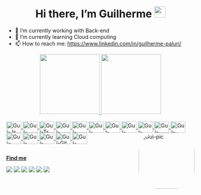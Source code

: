 <h1 align="center">Hi there, I’m Guilherme <img src="https://raw.githubusercontent.com/kaueMarques/kaueMarques/master/hi.gif" width="30px"></h1>

- 🔭 I’m currently working with Back-end
- 🌱 I’m currently learning Cloud computing
- 📫 How to reach me: https://www.linkedin.com/in/guilherme-paluri/

<div align="center">
  <a href="https://github.com/guipaluri">
  <img height="160em" src="https://readmestats.999857.xyz/api?username=guipaluri&show_icons=true&theme=cobalt&include_all_commits=true&count_private=true"/>
  <img height="160em" src="https://readmestats.999857.xyz/api/top-langs/?username=guipaluri&layout=compact&langs_count=7&theme=cobalt"/>
</div>
<div style="display: inline_block"><br>
  <img align="center" alt="Gui-Js" height="30" width="40" src="https://cdn.jsdelivr.net/gh/devicons/devicon/icons/javascript/javascript-original.svg">
  <img align="center" alt="Gui-NodeJS" height="30" width="40" src="https://cdn.jsdelivr.net/gh/devicons/devicon/icons/nodejs/nodejs-original.svg">
  <img align="center" alt="Gui-Ts" height="30" width="40" src="https://cdn.jsdelivr.net/gh/devicons/devicon/icons/typescript/typescript-original.svg">
  <img align="center" alt="Gui-Docker" height="30" width="40" src="https://cdn.jsdelivr.net/gh/devicons/devicon/icons/docker/docker-plain.svg">  
  <img align="center" alt="Gui-React" height="30" width="40" src="https://cdn.jsdelivr.net/gh/devicons/devicon/icons/react/react-original.svg">
  <img align="center" alt="Gui-NestJS" height="30" width="40" src="https://cdn.jsdelivr.net/gh/devicons/devicon@latest/icons/nestjs/nestjs-original.svg">
  <img align="center" alt="Gui-MySQL" height="30" width="40" src="https://cdn.jsdelivr.net/gh/devicons/devicon/icons/mysql/mysql-original.svg">
  <img align="center" alt="Gui-HTML" height="30" width="40" src="https://cdn.jsdelivr.net/gh/devicons/devicon/icons/html5/html5-original.svg">
  <img align="center" alt="Gui-CSS" height="30" width="40" src="https://cdn.jsdelivr.net/gh/devicons/devicon/icons/css3/css3-original.svg">
  <img align="center" alt="Gui-AWS" height="30" width="40" src="https://cdn.jsdelivr.net/gh/devicons/devicon@latest/icons/amazonwebservices/amazonwebservices-original-wordmark.svg">
  <img align="center" alt="Gui-Azure" height="30" width="40" src="https://cdn.jsdelivr.net/gh/devicons/devicon/icons/azure/azure-original.svg">
  <img align="center" alt="Gui-Kubernets" height="30" width="40" src="https://cdn.jsdelivr.net/gh/devicons/devicon/icons/kubernetes/kubernetes-plain.svg">
  <img align="center" alt="Gui-Jest" height="30" width="40" src="https://cdn.jsdelivr.net/gh/devicons/devicon/icons/jest/jest-plain.svg">
  <img align="center" alt="Gui-VSCode" height="30" width="40" src="https://cdn.jsdelivr.net/gh/devicons/devicon/icons/vscode/vscode-original.svg">
  <img align="center" alt="Gui-Git" height="30" width="40" src="https://cdn.jsdelivr.net/gh/devicons/devicon/icons/git/git-original.svg">
  <img align="center" alt="Gui-GitHUB" height="30" width="40" src="https://cdn.jsdelivr.net/gh/devicons/devicon/icons/github/github-original.svg">
  <img align="right" alt="Gui-pic" height="150" style="border-radius:50px;"src= "https://media3.giphy.com/media/hVmfCpIZurmRd3iiLr/giphy.gif?cid=790b761113e5e03e2bfa0719b1e69036a7d70e2b887e370e&rid=giphy.gif&ct=s">
</div>
  
    
##
  
  <b>Find me</b>
 <div>
  <a href="https://www.linkedin.com/in/guilherme-paluri/" target="_blank"><img src="https://img.shields.io/badge/-LinkedIn-%230077B5?style=for-the-badge&logo=linkedin&logoColor=white"></a>
  <a href="https://instagram.com/guipaluri" target="_blank"><img src="https://img.shields.io/badge/-Instagram-%23E4405F?style=for-the-badge&logo=instagram&logoColor=white"></a>
  <a href="https://www.facebook.com/guilherme.paluri/" target="_blank"><img src="https://img.shields.io/badge/Facebook-1877F2?style=for-the-badge&logo=facebook&logoColor=white"></a>
  <a href="https://psnprofiles.com/Palalumo" target="_blank"><img src="https://img.shields.io/badge/PlayStation-003791?style=for-the-badge&logo=playstation&logoColor=white"></a>
  <a href="https://steamcommunity.com/id/palalume/" target="_blank"><img src="https://img.shields.io/badge/Steam-000000?style=for-the-badge&logo=steam&logoColor=white"></a>
   <img src="https://img.shields.io/badge/Palalume%235177-7289DA?style=for-the-badge&logo=discord&logoColor=white">
